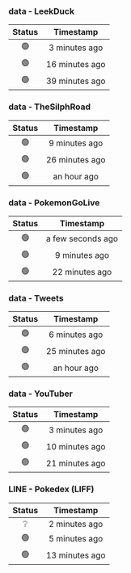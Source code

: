 ### data - LeekDuck
| Status | Timestamp |
|:------:|:---------:|
| 🟢 | 3 minutes ago |
| 🟢 | 16 minutes ago |
| 🟢 | 39 minutes ago |

### data - TheSilphRoad
| Status | Timestamp |
|:------:|:---------:|
| 🟢 | 9 minutes ago |
| 🟢 | 26 minutes ago |
| 🟢 | an hour ago |

### data - PokemonGoLive
| Status | Timestamp |
|:------:|:---------:|
| 🟢 | a few seconds ago |
| 🟢 | 9 minutes ago |
| 🟢 | 22 minutes ago |

### data - Tweets
| Status | Timestamp |
|:------:|:---------:|
| 🟢 | 6 minutes ago |
| 🟢 | 25 minutes ago |
| 🟢 | an hour ago |

### data - YouTuber
| Status | Timestamp |
|:------:|:---------:|
| 🟢 | 3 minutes ago |
| 🟢 | 10 minutes ago |
| 🟢 | 21 minutes ago |

### LINE - Pokedex (LIFF)
| Status | Timestamp |
|:------:|:---------:|
| ❔ | 2 minutes ago |
| 🟢 | 5 minutes ago |
| 🟢 | 13 minutes ago |

